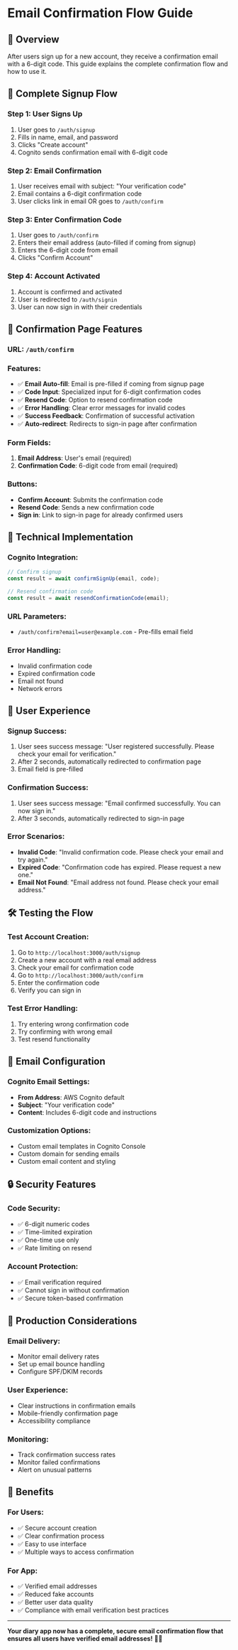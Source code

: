 # Email Confirmation Flow Guide

## 📧 **Overview**

After users sign up for a new account, they receive a confirmation email with a 6-digit code. This guide explains the complete confirmation flow and how to use it.

## 🔄 **Complete Signup Flow**

### **Step 1: User Signs Up**
1. User goes to `/auth/signup`
2. Fills in name, email, and password
3. Clicks "Create account"
4. Cognito sends confirmation email with 6-digit code

### **Step 2: Email Confirmation**
1. User receives email with subject: "Your verification code"
2. Email contains a 6-digit confirmation code
3. User clicks link in email OR goes to `/auth/confirm`

### **Step 3: Enter Confirmation Code**
1. User goes to `/auth/confirm`
2. Enters their email address (auto-filled if coming from signup)
3. Enters the 6-digit code from email
4. Clicks "Confirm Account"

### **Step 4: Account Activated**
1. Account is confirmed and activated
2. User is redirected to `/auth/signin`
3. User can now sign in with their credentials

## 🎯 **Confirmation Page Features**

### **URL**: `/auth/confirm`

### **Features**:
- ✅ **Email Auto-fill**: Email is pre-filled if coming from signup page
- ✅ **Code Input**: Specialized input for 6-digit confirmation codes
- ✅ **Resend Code**: Option to resend confirmation code
- ✅ **Error Handling**: Clear error messages for invalid codes
- ✅ **Success Feedback**: Confirmation of successful activation
- ✅ **Auto-redirect**: Redirects to sign-in page after confirmation

### **Form Fields**:
1. **Email Address**: User's email (required)
2. **Confirmation Code**: 6-digit code from email (required)

### **Buttons**:
- **Confirm Account**: Submits the confirmation code
- **Resend Code**: Sends a new confirmation code
- **Sign in**: Link to sign-in page for already confirmed users

## 🔧 **Technical Implementation**

### **Cognito Integration**:
```typescript
// Confirm signup
const result = await confirmSignUp(email, code);

// Resend confirmation code
const result = await resendConfirmationCode(email);
```

### **URL Parameters**:
- `/auth/confirm?email=user@example.com` - Pre-fills email field

### **Error Handling**:
- Invalid confirmation code
- Expired confirmation code
- Email not found
- Network errors

## 📱 **User Experience**

### **Signup Success**:
1. User sees success message: "User registered successfully. Please check your email for verification."
2. After 2 seconds, automatically redirected to confirmation page
3. Email field is pre-filled

### **Confirmation Success**:
1. User sees success message: "Email confirmed successfully. You can now sign in."
2. After 3 seconds, automatically redirected to sign-in page

### **Error Scenarios**:
- **Invalid Code**: "Invalid confirmation code. Please check your email and try again."
- **Expired Code**: "Confirmation code has expired. Please request a new one."
- **Email Not Found**: "Email address not found. Please check your email address."

## 🛠️ **Testing the Flow**

### **Test Account Creation**:
1. Go to `http://localhost:3000/auth/signup`
2. Create a new account with a real email address
3. Check your email for confirmation code
4. Go to `http://localhost:3000/auth/confirm`
5. Enter the confirmation code
6. Verify you can sign in

### **Test Error Handling**:
1. Try entering wrong confirmation code
2. Try confirming with wrong email
3. Test resend functionality

## 📧 **Email Configuration**

### **Cognito Email Settings**:
- **From Address**: AWS Cognito default
- **Subject**: "Your verification code"
- **Content**: Includes 6-digit code and instructions

### **Customization Options**:
- Custom email templates in Cognito Console
- Custom domain for sending emails
- Custom email content and styling

## 🔒 **Security Features**

### **Code Security**:
- ✅ 6-digit numeric codes
- ✅ Time-limited expiration
- ✅ One-time use only
- ✅ Rate limiting on resend

### **Account Protection**:
- ✅ Email verification required
- ✅ Cannot sign in without confirmation
- ✅ Secure token-based confirmation

## 🚀 **Production Considerations**

### **Email Delivery**:
- Monitor email delivery rates
- Set up email bounce handling
- Configure SPF/DKIM records

### **User Experience**:
- Clear instructions in confirmation emails
- Mobile-friendly confirmation page
- Accessibility compliance

### **Monitoring**:
- Track confirmation success rates
- Monitor failed confirmations
- Alert on unusual patterns

## 🎉 **Benefits**

### **For Users**:
- ✅ Secure account creation
- ✅ Clear confirmation process
- ✅ Easy to use interface
- ✅ Multiple ways to access confirmation

### **For App**:
- ✅ Verified email addresses
- ✅ Reduced fake accounts
- ✅ Better user data quality
- ✅ Compliance with email verification best practices

---

**Your diary app now has a complete, secure email confirmation flow that ensures all users have verified email addresses!** 📧✅

